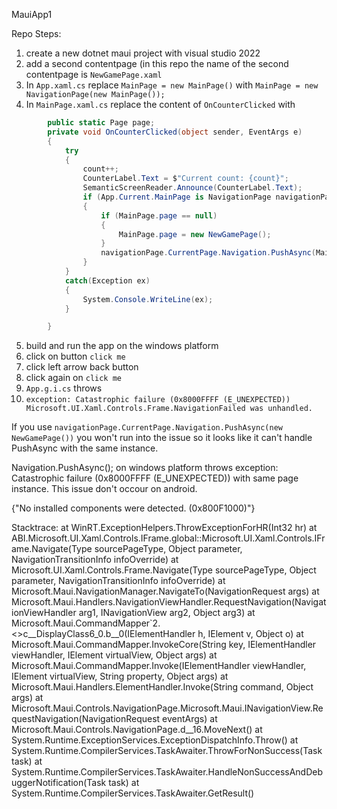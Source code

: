 MauiApp1

Repo Steps:

1. create a new dotnet maui project with visual studio 2022
2. add a second contentpage (in this repo the name of the second contentpage is `NewGamePage.xaml`
3. In `App.xaml.cs` replace `MainPage = new MainPage()` with `MainPage = new NavigationPage(new MainPage());`
4. In `MainPage.xaml.cs` replace the content of `OnCounterClicked` with

```csharp
        public static Page page;
        private void OnCounterClicked(object sender, EventArgs e)
        {
            try
            {
                count++;
                CounterLabel.Text = $"Current count: {count}";
                SemanticScreenReader.Announce(CounterLabel.Text);
                if (App.Current.MainPage is NavigationPage navigationPage)
                {
                    if (MainPage.page == null)
                    {
                        MainPage.page = new NewGamePage();
                    }
                    navigationPage.CurrentPage.Navigation.PushAsync(MainPage.page);
                }
            }
            catch(Exception ex)
            {
                System.Console.WriteLine(ex);
            }

        }
```
5. build and run the app on the windows platform
6. click on button `click me`
7. click left arrow back button
8. click again on `click me`
9. `App.g.i.cs` throws 
10. `exception: Catastrophic failure (0x8000FFFF (E_UNEXPECTED))
Microsoft.UI.Xaml.Controls.Frame.NavigationFailed was unhandled.`

If you use `navigationPage.CurrentPage.Navigation.PushAsync(new NewGamePage())` you won't run into the issue so it looks like it can't handle PushAsync with the same instance.


Navigation.PushAsync(); on windows platform throws exception: Catastrophic failure (0x8000FFFF (E_UNEXPECTED)) with same page instance. This issue don't occour on android.




{"No installed components were detected. (0x800F1000)"}

Stacktrace:
   at WinRT.ExceptionHelpers.ThrowExceptionForHR(Int32 hr)
   at ABI.Microsoft.UI.Xaml.Controls.IFrame.global::Microsoft.UI.Xaml.Controls.IFrame.Navigate(Type sourcePageType, Object parameter, NavigationTransitionInfo infoOverride)
   at Microsoft.UI.Xaml.Controls.Frame.Navigate(Type sourcePageType, Object parameter, NavigationTransitionInfo infoOverride)
   at Microsoft.Maui.NavigationManager.NavigateTo(NavigationRequest args)
   at Microsoft.Maui.Handlers.NavigationViewHandler.RequestNavigation(NavigationViewHandler arg1, INavigationView arg2, Object arg3)
   at Microsoft.Maui.CommandMapper`2.<>c__DisplayClass6_0.<Add>b__0(IElementHandler h, IElement v, Object o)
   at Microsoft.Maui.CommandMapper.InvokeCore(String key, IElementHandler viewHandler, IElement virtualView, Object args)
   at Microsoft.Maui.CommandMapper.Invoke(IElementHandler viewHandler, IElement virtualView, String property, Object args)
   at Microsoft.Maui.Handlers.ElementHandler.Invoke(String command, Object args)
   at Microsoft.Maui.Controls.NavigationPage.Microsoft.Maui.INavigationView.RequestNavigation(NavigationRequest eventArgs)
   at Microsoft.Maui.Controls.NavigationPage.<SendHandlerUpdateAsync>d__16.MoveNext()
   at System.Runtime.ExceptionServices.ExceptionDispatchInfo.Throw()
   at System.Runtime.CompilerServices.TaskAwaiter.ThrowForNonSuccess(Task task)
   at System.Runtime.CompilerServices.TaskAwaiter.HandleNonSuccessAndDebuggerNotification(Task task)
   at System.Runtime.CompilerServices.TaskAwaiter.GetResult()

